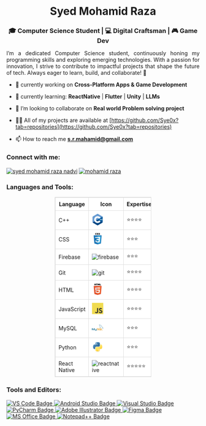 
<h1 align="center">Syed Mohamid Raza</h1> 
<h3 align="center" style="margin-bottom: 5px;">
  <b>🎓 Computer Science Student | 💻 Digital Craftsman | 🎮 Game Dev</b>
</h3>


<p align="justify">
I’m a dedicated Computer Science student, continuously honing my programming skills and exploring emerging technologies. 
With a passion for innovation, I strive to contribute to impactful projects that shape the future of tech. 
Always eager to learn, build, and collaborate! 🚀
</p>

- 🔭 currently working on <b>Cross-Platform Apps & Game Development</b>

- 🌱 currently learning: **ReactNative** | **Flutter** | **Unity** | **LLMs**

- 👯 I’m looking to collaborate on **Real world Problem solving project**

- 👨‍💻 All of my projects are available at [https://github.com/Sye0x?tab=repositories](https://github.com/Sye0x?tab=repositories)

- 📫 How to reach me **s.r.mahamid@gmail.com**

<h3 align="left">Connect with me:</h3>
<p align="left">
<a href="https://linkedin.com/in/syed mohamid raza nadvi" target="blank"><img align="center" src="https://raw.githubusercontent.com/rahuldkjain/github-profile-readme-generator/master/src/images/icons/Social/linked-in-alt.svg" alt="syed mohamid raza nadvi" height="30" width="40" /></a>
<a href="https://www.leetcode.com/mohamid raza" target="blank"><img align="center" src="https://raw.githubusercontent.com/rahuldkjain/github-profile-readme-generator/master/src/images/icons/Social/leet-code.svg" alt="mohamid raza" height="30" width="40" /></a>
</p>

<h3 align="left">Languages and Tools:</h3>
<table style="border-collapse: collapse; width: 50%; margin: auto; background-color: white; border: 1px solid #ddd;">
  <tr>
    <th style="border: 1px solid #ddd; padding: 8px;">Language</th>
    <th style="border: 1px solid #ddd; padding: 8px;">Icon</th>
    <th style="border: 1px solid #ddd; padding: 8px;">Expertise</th>
  </tr>
  <tr>
    <td style="border: 1px solid #ddd; padding: 8px;">C++</td>
    <td style="border: 1px solid #ddd; padding: 8px;">
      <img src="https://raw.githubusercontent.com/devicons/devicon/master/icons/cplusplus/cplusplus-original.svg" alt="cplusplus" width="30" height="30"/>
    </td>
    <td style="border: 1px solid #ddd; padding: 8px;">⭐⭐⭐⭐</td>
  </tr>
  <tr>
    <td style="border: 1px solid #ddd; padding: 8px;">CSS</td>
    <td style="border: 1px solid #ddd; padding: 8px;">
      <img src="https://raw.githubusercontent.com/devicons/devicon/master/icons/css3/css3-original-wordmark.svg" alt="css3" width="30" height="30"/>
    </td>
    <td style="border: 1px solid #ddd; padding: 8px;">⭐⭐⭐</td>
  </tr>
  <tr>
    <td style="border: 1px solid #ddd; padding: 8px;">Firebase</td>
    <td style="border: 1px solid #ddd; padding: 8px;">
      <img src="https://www.vectorlogo.zone/logos/firebase/firebase-icon.svg" alt="firebase" width="30" height="30"/>
    </td>
    <td style="border: 1px solid #ddd; padding: 8px;">⭐⭐⭐</td>
  </tr>
  <tr>
    <td style="border: 1px solid #ddd; padding: 8px;">Git</td>
    <td style="border: 1px solid #ddd; padding: 8px;">
      <img src="https://www.vectorlogo.zone/logos/git-scm/git-scm-icon.svg" alt="git" width="30" height="30"/>
    </td>
    <td style="border: 1px solid #ddd; padding: 8px;">⭐⭐⭐⭐</td>
  </tr>
  <tr>
    <td style="border: 1px solid #ddd; padding: 8px;">HTML</td>
    <td style="border: 1px solid #ddd; padding: 8px;">
      <img src="https://raw.githubusercontent.com/devicons/devicon/master/icons/html5/html5-original-wordmark.svg" alt="html5" width="30" height="30"/>
    </td>
    <td style="border: 1px solid #ddd; padding: 8px;">⭐⭐⭐⭐</td>
  </tr>
  <tr>
    <td style="border: 1px solid #ddd; padding: 8px;">JavaScript</td>
    <td style="border: 1px solid #ddd; padding: 8px;">
      <img src="https://raw.githubusercontent.com/devicons/devicon/master/icons/javascript/javascript-original.svg" alt="javascript" width="30" height="30"/>
    </td>
    <td style="border: 1px solid #ddd; padding: 8px;">⭐⭐⭐⭐</td>
  </tr>
  <tr>
    <td style="border: 1px solid #ddd; padding: 8px;">MySQL</td>
    <td style="border: 1px solid #ddd; padding: 8px;">
      <img src="https://raw.githubusercontent.com/devicons/devicon/master/icons/mysql/mysql-original-wordmark.svg" alt="mysql" width="30" height="30"/>
    </td>
    <td style="border: 1px solid #ddd; padding: 8px;">⭐⭐⭐</td>
  </tr>
  <tr>
    <td style="border: 1px solid #ddd; padding: 8px;">Python</td>
    <td style="border: 1px solid #ddd; padding: 8px;">
      <img src="https://raw.githubusercontent.com/devicons/devicon/master/icons/python/python-original.svg" alt="python" width="30" height="30"/>
    </td>
    <td style="border: 1px solid #ddd; padding: 8px;">⭐⭐⭐</td>
  </tr>
  <tr>
    <td style="border: 1px solid #ddd; padding: 8px;">React Native</td>
    <td style="border: 1px solid #ddd; padding: 8px;">
      <img src="https://reactnative.dev/img/header_logo.svg" alt="reactnative" width="30" height="30"/>
    </td>
    <td style="border: 1px solid #ddd; padding: 8px;">⭐⭐⭐⭐⭐</td>
  </tr>
</table>
<h3 align="left">Tools and Editors:</h3>
<p align="left">
  <a href="https://code.visualstudio.com/">
    <img src="https://img.shields.io/badge/Visual_Studio_Code-0078D4?style=for-the-badge&logo=visual%20studio%20code&logoColor=white" alt="VS Code Badge"/>
  </a>
  <a href="https://developer.android.com/studio">
    <img src="https://img.shields.io/badge/Android_Studio-3DDC84?style=for-the-badge&logo=android-studio&logoColor=white" alt="Android Studio Badge"/>
  </a>
  <a href="https://visualstudio.microsoft.com/">
    <img src="https://img.shields.io/badge/Visual_Studio-5C2D91?style=for-the-badge&logo=visual%20studio&logoColor=white" alt="Visual Studio Badge"/>
  </a>
  <a href="https://www.jetbrains.com/pycharm/">
    <img src="https://img.shields.io/badge/PyCharm-000000?style=for-the-badge&logo=pycharm&logoColor=white" alt="PyCharm Badge"/>
  </a>
  <a href="https://www.adobe.com/products/illustrator.html">
    <img src="https://img.shields.io/badge/Adobe%20Illustrator-FF9A00?style=for-the-badge&logo=adobe%20illustrator&logoColor=white" alt="Adobe Illustrator Badge"/>
  </a>
  <a href="https://www.figma.com/">
    <img src="https://img.shields.io/badge/Figma-F24E1E?style=for-the-badge&logo=figma&logoColor=white" alt="Figma Badge"/>
  </a>
  <a href="https://www.microsoft.com/en-us/microsoft-365/office">
    <img src="https://img.shields.io/badge/Microsoft_Office-D83B01?style=for-the-badge&logo=microsoft-office&logoColor=white" alt="MS Office Badge"/>
  </a>
  <a href="https://notepad-plus-plus.org/">
    <img src="https://img.shields.io/badge/Notepad++-90E59A.svg?style=for-the-badge&logo=notepad%2B%2B&logoColor=black" alt="Notepad++ Badge"/>
  </a>
</p>
